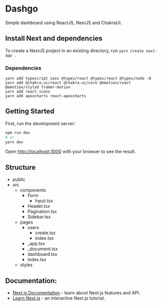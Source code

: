 # Dashgo
Simple dashboard using ReactJS, NextJS and ChakraUI.

## Install Next and dependencies
To create a NextJS project in an existing directory, run `yarn create next-app .`

### Dependencies
```
yarn add typescript sass @types/react @types/react @types/node -D
yarn add @chakra-ui/react @chakra-ui/core @emotion/react @emotion/styled framer-motion
yarn add react-icons
yarn add apexcharts react-apexcharts
```

## Getting Started
First, run the development server:

```bash
npm run dev
# or
yarn dev
```

Open [http://localhost:3000](http://localhost:3000) with your browser to see the result.

## Structure
- public
- src
    - components
        - Form
            - Input.tsx
        - Header.tsx
        - Pagination.tsx
        - Sidebar.tsx
    - pages
        - users
            - create.tsx
            - index.tsx
        - _app.tsx
        - _document.tsx
        - dashboard.tsx
        - index.tsx
    - styles

## Documentation:
- [Next.js Documentation](https://nextjs.org/docs) - learn about Next.js features and API.
- [Learn Next.js](https://nextjs.org/learn) - an interactive Next.js tutorial.